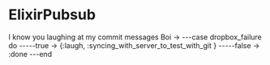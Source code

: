 # ElixirPubsub
I know you laughing at my commit messages Boi ->
---case dropbox_failure do
-----true -> {:laugh, :syncing_with_server_to_test_with_git }
-----false -> :done
---end
